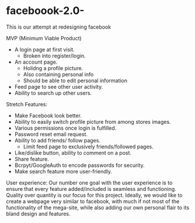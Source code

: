 # faceboook-2.0-
This is our attempt at redesigning facebook

MVP (Minimum Viable Product) 

- A login page at first visit.
  - Broken into register/login.
- An account page. 
  - Holidng a profile picture.
  - Also containing personal info
  - Should be able to edit personal information
- Feed page to see other user activity.
- Ability to search up other users.


Stretch Features: 

- Make Facebook look better.
- Ability to easily switch profile picture from among stores images.
- Various permissions once login is fulfilled.
- Password reset email request.
- Ability to add friends/ follow pages.
  - Limit feed page to exclusively friends/followed pages.
- Like/dislike button, ability to comment on a post. 
- Share feature.
- Bcrpyt/GoogleAuth to encode passwords for security. 
- Make search feature more user-friendly.

User experience: 
  Our number one goal with the user experience is to ensure that every feature added/included is seamless and functioning. Quality over quantity is our focus for this project. Ideally, we would like to create a webpage very similar to facebook, with much if not most of the functionality of the mega-site, while also adding our own personal flair to its bland design and features. 







